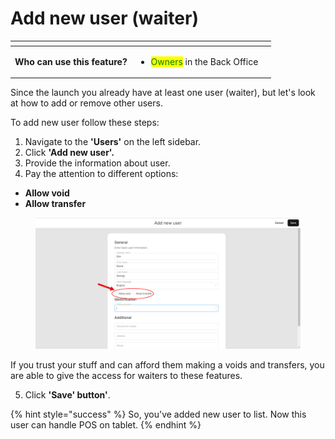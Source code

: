 # Add new user (waiter)

<table data-card-size="large" data-view="cards" data-full-width="true"><thead><tr><th></th><th></th><th></th></tr></thead><tbody><tr><td><strong>Who can use this feature?</strong></td><td><ul><li><mark style="color:green;">Owners</mark> in the Back Office</li></ul></td><td></td></tr></tbody></table>

Since the launch you already have at least one user (waiter), but let's look at how to add or remove other users.

To add new user follow these steps:

1. Navigate to the **'Users'** on the left sidebar.
2. Click **'Add new user'.**
3. Provide the information about user.
4. Pay the attention to different options:

* **Allow void**
* **Allow transfer**

<figure><img src="../../.gitbook/assets/new-user.jpg" alt="" width="563"><figcaption></figcaption></figure>

If you trust your stuff and can afford them making a voids and transfers, you are able to give the access for waiters to these features.

5. Click **'Save' button'**.

{% hint style="success" %}
So, you've added new user to list. Now this user can handle POS on tablet.
{% endhint %}
